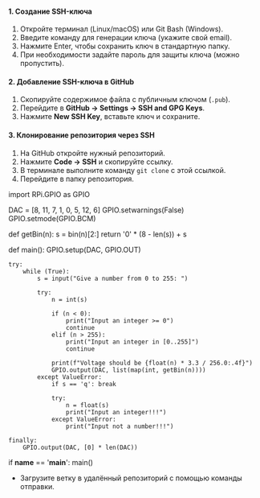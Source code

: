 #### **1. Создание SSH-ключа**  
1. Откройте терминал (Linux/macOS) или Git Bash (Windows).  
2. Введите команду для генерации ключа (укажите свой email).  
3. Нажмите Enter, чтобы сохранить ключ в стандартную папку.  
4. При необходимости задайте пароль для защиты ключа (можно пропустить).  

#### **2. Добавление SSH-ключа в GitHub**  
1. Скопируйте содержимое файла с публичным ключом (`.pub`).  
2. Перейдите в **GitHub → Settings → SSH and GPG Keys**.  
3. Нажмите **New SSH Key**, вставьте ключ и сохраните.  

#### **3. Клонирование репозитория через SSH**  
1. На GitHub откройте нужный репозиторий.  
2. Нажмите **Code → SSH** и скопируйте ссылку.  
3. В терминале выполните команду `git clone` с этой ссылкой.  
4. Перейдите в папку репозитория.  


import RPi.GPIO as GPIO


DAC = [8, 11, 7, 1, 0, 5, 12, 6]
GPIO.setwarnings(False)
GPIO.setmode(GPIO.BCM)

def getBin(n):
    s = bin(n)[2:]
    return '0' * (8 - len(s)) + s

def main():
    GPIO.setup(DAC, GPIO.OUT)

    try:
        while (True):
            s = input("Give a number from 0 to 255: ")

            try:
                n = int(s)

                if (n < 0):
                    print("Input an integer >= 0")
                    continue
                elif (n > 255):
                    print("Input an integer in [0..255]")
                    continue

                print(f"Voltage should be {float(n) * 3.3 / 256.0:.4f}")
                GPIO.output(DAC, list(map(int, getBin(n))))
            except ValueError:
                if s == 'q': break

                try:
                    n = float(s)
                    print("Input an integer!!!")
                except ValueError:
                    print("Input not a number!!!")

    finally:
        GPIO.output(DAC, [0] * len(DAC))
        
        


if __name__ == '__main__':
    main()
- Загрузите ветку в удалённый репозиторий с помощью команды отправки.